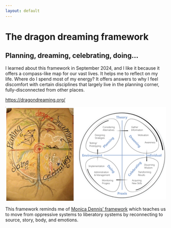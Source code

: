 ```yaml
---
layout: default
---
```

# The dragon dreaming framework
## Planning, dreaming, celebrating, doing...
I learned about this framework in September 2024, and I like it because it offers a compass-like map for our vast lives. It helps me to reflect on my life. Where do I spend most of my energy? It offers answers to why I feel discomfort with certain disciplines that largely live in the planning corner, fully-disconnected from other places. 

https://dragondreaming.org/

![](media/cleanshot_2024-09-27-at-13-35-35@2x.png)

This framework reminds me of  [Monica Dennis’ framework](OPP-LIB-PRAC-A.md) which teaches us to move from oppressive systems to liberatory systems by reconnecting to source, story, body, and emotions. 